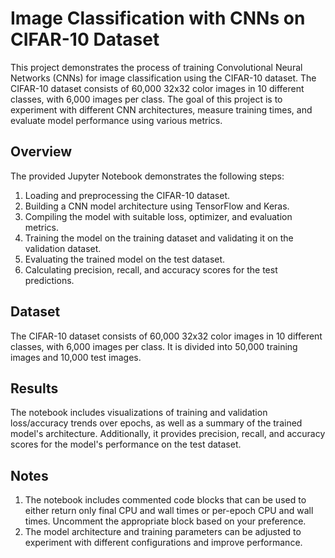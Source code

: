 # Image Classification with CNNs on CIFAR-10 Dataset

This project demonstrates the process of training Convolutional Neural Networks (CNNs) for image classification using the CIFAR-10 dataset. The CIFAR-10 dataset consists of 60,000 32x32 color images in 10 different classes, with 6,000 images per class. The goal of this project is to experiment with different CNN architectures, measure training times, and evaluate model performance using various metrics.

## Overview

The provided Jupyter Notebook demonstrates the following steps:

1. Loading and preprocessing the CIFAR-10 dataset.
2. Building a CNN model architecture using TensorFlow and Keras.
3. Compiling the model with suitable loss, optimizer, and evaluation metrics.
4. Training the model on the training dataset and validating it on the validation dataset.
5. Evaluating the trained model on the test dataset.
6. Calculating precision, recall, and accuracy scores for the test predictions.

## Dataset

The CIFAR-10 dataset consists of 60,000 32x32 color images in 10 different classes, with 6,000 images per class. It is divided into 50,000 training images and 10,000 test images. 

## Results

The notebook includes visualizations of training and validation loss/accuracy trends over epochs, as well as a summary of the trained model's architecture. Additionally, it provides precision, recall, and accuracy scores for the model's performance on the test dataset.

## Notes

1. The notebook includes commented code blocks that can be used to either return only final CPU and wall times or per-epoch CPU and wall times. Uncomment the appropriate block based on your preference.
2. The model architecture and training parameters can be adjusted to experiment with different configurations and improve performance.
   
